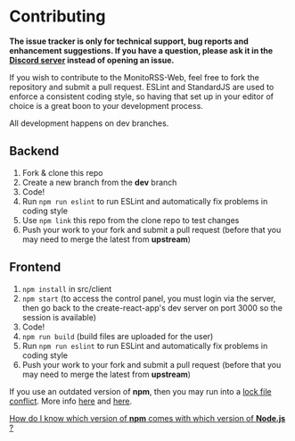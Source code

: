 # Contributing

**The issue tracker is only for technical support, bug reports and enhancement suggestions.
If you have a question, please ask it in the [Discord server](https://discord.gg/pudv7Rx) instead of opening an issue.**

If you wish to contribute to the MonitoRSS-Web, feel free to fork the repository and submit a pull request.
ESLint and StandardJS are used to enforce a consistent coding style, so having that set up in your editor of choice is a great boon to your development process.

All development happens on dev branches.

## Backend

1. Fork & clone this repo
2. Create a new branch from the **dev** branch
3. Code!
4. Run `npm run eslint` to run ESLint and automatically fix problems in coding style
5. Use `npm link` this repo from the clone repo to test changes
6. Push your work to your fork and submit a pull request (before that you may need to merge the latest from **upstream**)

## Frontend

1. `npm install` in src/client
2. `npm start` (to access the control panel, you must login via the server, then go back to the create-react-app's dev server on port 3000 so the session is available)
3. Code!
4. `npm run build` (build files are uploaded for the user)
5. Run `npm run eslint` to run ESLint and automatically fix problems in coding style
6. Push your work to your fork and submit a pull request (before that you may need to merge the latest from **upstream**)

If you use an outdated version of **npm**, then you may run into a [lock file conflict](https://docs.npmjs.com/files/package-locks#resolving-lockfile-conflicts).
More info [here](https://github.com/npm/npm/issues/20434) and [here](https://github.com/npm/npm/issues/20891).

[How do I know which version of **npm** comes with which version of **Node.js** ?](https://nodejs.org/en/download/releases/)
